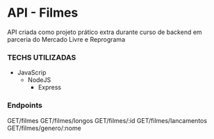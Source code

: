 # API - Filmes <br/>
API criada como projeto prático extra durante curso de backend em parceria do Mercado Livre e Reprograma

### TECHS UTILIZADAS
- JavaScrip
  - NodeJS
     - Express
    
### Endpoints <br/>

GET/filmes
GET/filmes/longos
GET/filmes/:id
GET/filmes/lancamentos
GET/filmes/genero/:nome
